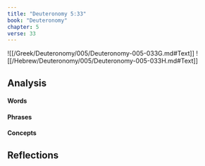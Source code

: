 ```yaml
---
title: "Deuteronomy 5:33"
book: "Deuteronomy"
chapter: 5
verse: 33
---
```

![[/Greek/Deuteronomy/005/Deuteronomy-005-033G.md#Text]]
![[/Hebrew/Deuteronomy/005/Deuteronomy-005-033H.md#Text]]

## Analysis

#### Words

#### Phrases

#### Concepts

## Reflections
